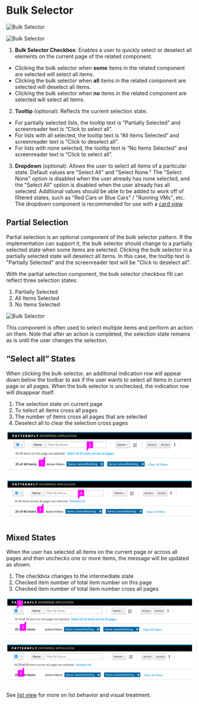# Bulk Selector

![Bulk Selector](img/BulkSelector-Callout1.png)

![Bulk Selector](img/BulkSelector-Callout2.png)

1. **Bulk Selector Checkbox**: Enables a user to quickly select or deselect all elements on the current page of the related component.
 * Clicking the bulk selector when **some** items in the related component are selected will select all items.
 * Clicking the bulk selector when **all** items in the related component are selected will deselect all items.
 * Clicking the bulk selector when **no** items in the related component are selected will select all items.
2. **Tooltip** (optional): Reflects the current selection state.
 * For partially selected lists, the tooltip text is “Partially Selected” and screenreader text is “Click to select all”.
 * For lists with all selected, the tooltip text is “All Items Selected” and screenreader text is “Click to deselect all”.
 * For lists with none selected, the tooltip text is “No Items Selected” and screenreader text is “Click to select all”.
3. **Dropdown** (optional): Allows the user to select all items of a particular state. Default values are "Select All" and "Select None." The "Select None" option is disabled when the user already has none selected, and the "Select All" option is disabled when the user already has all selected. Additional values should be able to be added to work off of filtered states, such as "Red Cars or Blue Cars" / "Running VMs", etc. The dropdown component is recommended for use with a [card view](http://www.patternfly.org/pattern-library/content-views/card-view/).

## Partial Selection
Partial selection is an optional component of the bulk selector pattern. If the implementation can support it, the bulk selector should change to a partially selected state when some items are selected. Clicking the bulk selector in a partially selected state will deselect all items. In this case, the tooltip text is "Partially Selected" and the screenreader text will be "Click to deselect all".

With the partial selection component, the bulk selector checkbox fill can reflect three selection states:

 1. Partially Selected
 2. All Items Selected
 3. No Items Selected


 ![Bulk Selector](img/BulkSelector-SelectionStates-All.png)


This component is often used to select multiple items and perform an action on them. Note that after an action is completed, the selection state remains as is until the user changes the selection.

## “Select all” States
When clicking the bulk selector, an additional indication row will appear down below the toolbar to ask if the user wants to select all items in current page or all pages. When the bulk selector is unchecked, the indication row will disappear itself.


 1. The selection state on current page
 2. To select all items cross all pages
 3. The number of items cross all pages that are selected
 4. Deselect all to clear the selection cross pages


 ![Bulk Selector](img/BulkSelector-SelectAll_state.png)


## Mixed States
When the user has selected all items on the current page or across all pages and then unchecks one or more items, the message will be updated as shown.

1. The checkbox changes to the intermediate state
2. Checked item number of total item number on this page
3. Checked item number of total item number cross all pages


![Bulk Selector](img/BulkSelector-Mixed_state.png)





See [list view](http://www.patternfly.org/pattern-library/content-views/list-view/) for more on list behavior and visual treatment.
